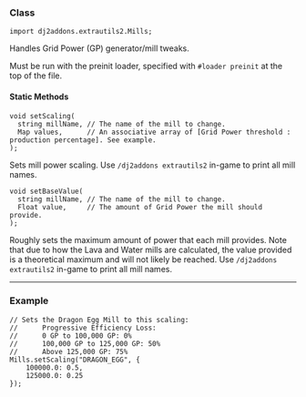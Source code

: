 ### Class

```zenscript
import dj2addons.extrautils2.Mills;
```

Handles Grid Power (GP) generator/mill tweaks.

Must be run with the preinit loader, specified with `#loader preinit` at the top of the file.


#### Static Methods

```zenscript
void setScaling(
  string millName, // The name of the mill to change.
  Map values,      // An associative array of [Grid Power threshold : production percentage]. See example.
);
```

Sets mill power scaling.
Use `/dj2addons extrautils2` in-game to print all mill names.

```zenscript
void setBaseValue(
  string millName, // The name of the mill to change.
  Float value,     // The amount of Grid Power the mill should provide.
);
```

Roughly sets the maximum amount of power that each mill provides.
Note that due to how the Lava and Water mills are calculated, the value provided is a theoretical maximum and will not likely be reached.
Use `/dj2addons extrautils2` in-game to print all mill names.



---

### Example
```zenscript
// Sets the Dragon Egg Mill to this scaling:
//      Progressive Efficiency Loss:
//      0 GP to 100,000 GP: 0%
//      100,000 GP to 125,000 GP: 50%
//      Above 125,000 GP: 75%
Mills.setScaling("DRAGON_EGG", {
	100000.0: 0.5,
	125000.0: 0.25
});
```
